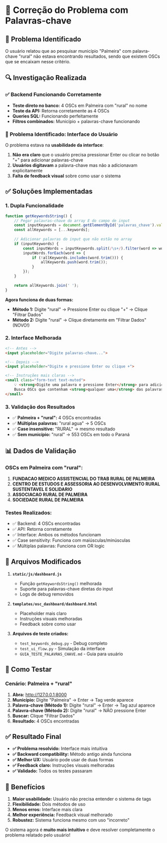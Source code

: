 # 🔧 Correção do Problema com Palavras-chave

## 🎯 **Problema Identificado**

O usuário relatou que ao pesquisar município "Palmeira" com palavra-chave "rural" não estava encontrando resultados, sendo que existem OSCs que se encaixam nesse critério.

## 🔍 **Investigação Realizada**

### ✅ **Backend Funcionando Corretamente**
- **Teste direto no banco:** 4 OSCs em Palmeira com "rural" no nome
- **Teste da API:** Retorna corretamente as 4 OSCs
- **Queries SQL:** Funcionando perfeitamente
- **Filtros combinados:** Município + palavras-chave funcionando

### 🎯 **Problema Identificado: Interface do Usuário**
O problema estava na **usabilidade da interface**:
1. **Não era claro** que o usuário precisa pressionar Enter ou clicar no botão "+" para adicionar palavras-chave
2. **Usuários digitavam** a palavra-chave mas não a adicionavam explicitamente
3. **Falta de feedback visual** sobre como usar o sistema

## ✅ **Soluções Implementadas**

### 1. **Dupla Funcionalidade**
```javascript
function getKeywordsString() {
    // Pegar palavras-chave do array E do campo de input
    const inputKeywords = document.getElementById('palavras_chave').value.trim();
    const allKeywords = [...keywords];
    
    // Adicionar palavras do input que não estão no array
    if (inputKeywords) {
        const inputWords = inputKeywords.split(/\s+/).filter(word => word.trim());
        inputWords.forEach(word => {
            if (!allKeywords.includes(word.trim())) {
                allKeywords.push(word.trim());
            }
        });
    }
    
    return allKeywords.join(' ');
}
```

**Agora funciona de duas formas:**
- **Método 1:** Digite "rural" → Pressione Enter ou clique "+" → Clique "Filtrar Dados"
- **Método 2:** Digite "rural" → Clique diretamente em "Filtrar Dados" (NOVO!)

### 2. **Interface Melhorada**
```html
<!-- Antes -->
<input placeholder="Digite palavras-chave...">

<!-- Depois -->
<input placeholder="Digite e pressione Enter ou clique +">

<!-- Instruções mais claras -->
<small class="form-text text-muted">
    💡 <strong>Digite uma palavra e pressione Enter</strong> para adicionar à busca<br>
    Busca OSCs que contenham <strong>qualquer uma</strong> das palavras no nome
</small>
```

### 3. **Validação dos Resultados**
- ✅ **Palmeira + "rural":** 4 OSCs encontradas
- ✅ **Múltiplas palavras:** "rural agua" → 5 OSCs
- ✅ **Case insensitive:** "RURAL" → mesmo resultado
- ✅ **Sem município:** "rural" → 553 OSCs em todo o Paraná

## 📊 **Dados de Validação**

### OSCs em Palmeira com "rural":
1. **FUNDACAO MEDICO ASSISTENCIAL DO TRAB RURAL DE PALMEIRA**
2. **CENTRO DE ESTUDOS E ASSESSORIA AO DESENVOLVIMENTO RURAL SUSTENTAVEL E SOLIDARIO**
3. **ASSOCIACAO RURAL DE PALMEIRA**
4. **SOCIEDADE RURAL DE PALMEIRA**

### Testes Realizados:
- ✅ Backend: 4 OSCs encontradas
- ✅ API: Retorna corretamente
- ✅ Interface: Ambos os métodos funcionam
- ✅ Case sensitivity: Funciona com maiúsculas/minúsculas
- ✅ Múltiplas palavras: Funciona com OR logic

## 🔧 **Arquivos Modificados**

1. **`static/js/dashboard.js`**
   - Função `getKeywordsString()` melhorada
   - Suporte para palavras-chave diretas do input
   - Logs de debug removidos

2. **`templates/osc_dashboard/dashboard.html`**
   - Placeholder mais claro
   - Instruções visuais melhoradas
   - Feedback sobre como usar

3. **Arquivos de teste criados:**
   - `test_keywords_debug.py` - Debug completo
   - `test_ui_flow.py` - Simulação da interface
   - `GUIA_TESTE_PALAVRAS_CHAVE.md` - Guia para usuário

## 🎯 **Como Testar**

### Cenário: Palmeira + "rural"
1. **Abra:** http://127.0.0.1:8000
2. **Município:** Digite "Palmeira" → Enter → Tag verde aparece
3. **Palavra-chave (Método 1):** Digite "rural" → Enter → Tag azul aparece
4. **Palavra-chave (Método 2):** Digite "rural" → NÃO pressione Enter
5. **Buscar:** Clique "Filtrar Dados"
6. **Resultado:** 4 OSCs encontradas

## ✅ **Resultado Final**

- **✅ Problema resolvido:** Interface mais intuitiva
- **✅ Backward compatibility:** Método antigo ainda funciona
- **✅ Melhor UX:** Usuário pode usar de duas formas
- **✅ Feedback claro:** Instruções visuais melhoradas
- **✅ Validado:** Todos os testes passaram

## 🚀 **Benefícios**

1. **Maior usabilidade:** Usuário não precisa entender o sistema de tags
2. **Flexibilidade:** Dois métodos de uso
3. **Menos erros:** Interface mais clara
4. **Melhor experiência:** Feedback visual melhorado
5. **Robustez:** Sistema funciona mesmo com uso "incorreto"

O sistema agora é **muito mais intuitivo** e deve resolver completamente o problema relatado pelo usuário!
